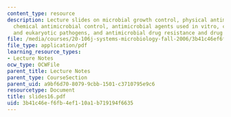 ```yaml
---
content_type: resource
description: Lecture slides on microbial growth control, physical antimicrobial control,
  chemical antimicrobial control, antimicrobial agents used in vitro, control of viruses
  and eukaryotic pathogens, and antimicrobial drug resistance and drug discovery.
file: /media/courses/20-106j-systems-microbiology-fall-2006/3b41c46ef6fb4ef110a1b719194f6635_slides16.pdf
file_type: application/pdf
learning_resource_types:
- Lecture Notes
ocw_type: OCWFile
parent_title: Lecture Notes
parent_type: CourseSection
parent_uid: a9bf6d70-8079-9cbb-1501-c3710795e9c6
resourcetype: Document
title: slides16.pdf
uid: 3b41c46e-f6fb-4ef1-10a1-b719194f6635
---
```

